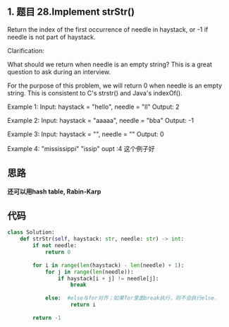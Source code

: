 ## 1. 题目 28.Implement strStr()

Return the index of the first occurrence of needle in haystack, or -1 if needle is not part of haystack.

Clarification:

What should we return when needle is an empty string? This is a great question to ask during an interview.

For the purpose of this problem, we will return 0 when needle is an empty string. This is consistent to C's strstr() and Java's indexOf().


Example 1:
Input: haystack = "hello", needle = "ll"
Output: 2

Example 2:
Input: haystack = "aaaaa", needle = "bba"
Output: -1

Example 3:
Input: haystack = "", needle = ""
Output: 0

Example 4:
"mississippi"
"issip"
oupt :4 这个例子好

## 思路
**还可以用hash table, Rabin-Karp**

## 代码

```python
class Solution:
    def strStr(self, haystack: str, needle: str) -> int:
        if not needle:
            return 0
        
        for i in range(len(haystack) - len(needle) + 1):
            for j in range(len(needle)):
                if haystack[i + j] != needle[j]:
                    break
                    
            else:  #else与for对齐；如果for里面break执行，则不会执行else.
                    return i
        
        return -1
```
